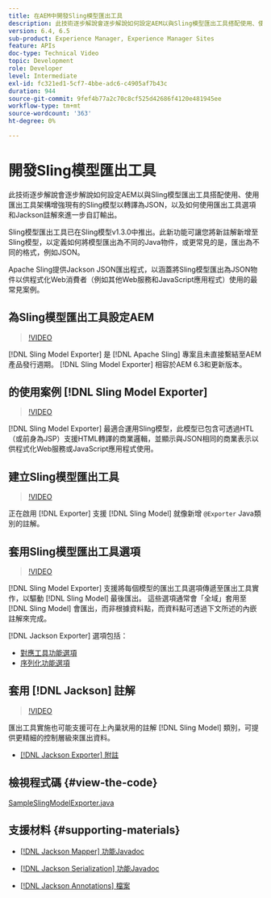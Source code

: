 ```yaml
---
title: 在AEM中開發Sling模型匯出工具
description: 此技術逐步解說會逐步解說如何設定AEM以與Sling模型匯出工具搭配使用、使用匯出工具架構增強現有的Sling模型以轉譯為JSON，以及如何使用匯出工具選項和Jackson註解來進一步自訂輸出。
version: 6.4, 6.5
sub-product: Experience Manager, Experience Manager Sites
feature: APIs
doc-type: Technical Video
topic: Development
role: Developer
level: Intermediate
exl-id: fc321ed1-5cf7-4bbe-adc6-c4905af7b43c
duration: 944
source-git-commit: 9fef4b77a2c70c8cf525d42686f4120e481945ee
workflow-type: tm+mt
source-wordcount: '363'
ht-degree: 0%

---
```


# 開發Sling模型匯出工具

此技術逐步解說會逐步解說如何設定AEM以與Sling模型匯出工具搭配使用、使用匯出工具架構增強現有的Sling模型以轉譯為JSON，以及如何使用匯出工具選項和Jackson註解來進一步自訂輸出。

Sling模型匯出工具已在Sling模型v1.3.0中推出。此新功能可讓您將新註解新增至Sling模型，以定義如何將模型匯出為不同的Java物件，或更常見的是，匯出為不同的格式，例如JSON。

Apache Sling提供Jackson JSON匯出程式，以涵蓋將Sling模型匯出為JSON物件以供程式化Web消費者（例如其他Web服務和JavaScript應用程式）使用的最常見案例。

## 為Sling模型匯出工具設定AEM

>[!VIDEO](https://video.tv.adobe.com/v/16862?quality=12&learn=on)

[!DNL Sling Model Exporter] 是 [!DNL Apache Sling] 專案且未直接繫結至AEM產品發行週期。 [!DNL Sling Model Exporter] 相容於AEM 6.3和更新版本。

## 的使用案例 [!DNL Sling Model Exporter]

>[!VIDEO](https://video.tv.adobe.com/v/16863?quality=12&learn=on)

[!DNL Sling Model Exporter] 最適合運用Sling模型，此模型已包含可透過HTL （或前身為JSP）支援HTML轉譯的商業邏輯，並顯示與JSON相同的商業表示以供程式化Web服務或JavaScript應用程式使用。

## 建立Sling模型匯出工具

>[!VIDEO](https://video.tv.adobe.com/v/16864?quality=12&learn=on)

正在啟用 [!DNL Exporter] 支援 [!DNL Sling Model] 就像新增 `@Exporter` Java類別的註解。

## 套用Sling模型匯出工具選項

>[!VIDEO](https://video.tv.adobe.com/v/16865?quality=12&learn=on)

[!DNL Sling Model Exporter] 支援將每個模型的匯出工具選項傳遞至匯出工具實作，以驅動 [!DNL Sling Model] 最後匯出。 這些選項通常會「全域」套用至 [!DNL Sling Model] 會匯出，而非根據資料點，而資料點可透過下文所述的內嵌註解來完成。

[!DNL Jackson Exporter] 選項包括：

* [對應工具功能選項](https://static.javadoc.io/com.fasterxml.jackson.core/jackson-databind/2.8.5/com/fasterxml/jackson/databind/MapperFeature.html)
* [序列化功能選項](https://static.javadoc.io/com.fasterxml.jackson.core/jackson-databind/2.8.5/com/fasterxml/jackson/databind/SerializationFeature.html)

## 套用 [!DNL Jackson] 註解

>[!VIDEO](https://video.tv.adobe.com/v/16866?quality=12&learn=on)

匯出工具實施也可能支援可在上內巢狀用的註解 [!DNL Sling Model] 類別，可提供更精細的控制層級來匯出資料。

* [[!DNL Jackson Exporter] 附註](https://github.com/FasterXML/jackson-annotations/wiki/Jackson-Annotations)

## 檢視程式碼 {#view-the-code}

[SampleSlingModelExporter.java](https://github.com/Adobe-Consulting-Services/acs-aem-samples/blob/master/core/src/main/java/com/adobe/acs/samples/models/SampleSlingModelExporter.java)

## 支援材料 {#supporting-materials}

* [[!DNL Jackson Mapper] 功能Javadoc](https://static.javadoc.io/com.fasterxml.jackson.core/jackson-databind/2.8.5/com/fasterxml/jackson/databind/MapperFeature.html)
* [[!DNL Jackson Serialization] 功能Javadoc](https://static.javadoc.io/com.fasterxml.jackson.core/jackson-databind/2.8.5/com/fasterxml/jackson/databind/SerializationFeature.html)

* [[!DNL Jackson Annotations] 檔案](https://github.com/FasterXML/jackson-annotations/wiki/Jackson-Annotations)
